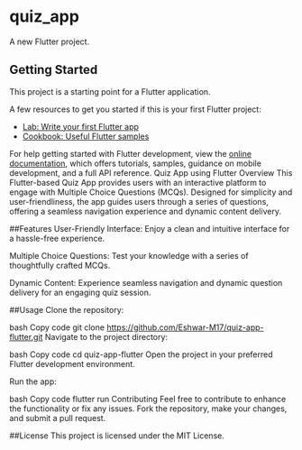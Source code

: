 # quiz_app

A new Flutter project.

## Getting Started

This project is a starting point for a Flutter application.

A few resources to get you started if this is your first Flutter project:

- [Lab: Write your first Flutter app](https://docs.flutter.dev/get-started/codelab)
- [Cookbook: Useful Flutter samples](https://docs.flutter.dev/cookbook)

For help getting started with Flutter development, view the
[online documentation](https://docs.flutter.dev/), which offers tutorials,
samples, guidance on mobile development, and a full API reference.
Quiz App using Flutter
Overview
This Flutter-based Quiz App provides users with an interactive platform to engage with Multiple Choice Questions (MCQs). Designed for simplicity and user-friendliness, the app guides users through a series of questions, offering a seamless navigation experience and dynamic content delivery.

##Features
User-Friendly Interface: Enjoy a clean and intuitive interface for a hassle-free experience.

Multiple Choice Questions: Test your knowledge with a series of thoughtfully crafted MCQs.

Dynamic Content: Experience seamless navigation and dynamic question delivery for an engaging quiz session.

##Usage
Clone the repository:

bash
Copy code
git clone https://github.com/Eshwar-M17/quiz-app-flutter.git
Navigate to the project directory:

bash
Copy code
cd quiz-app-flutter
Open the project in your preferred Flutter development environment.

Run the app:

bash
Copy code
flutter run
Contributing
Feel free to contribute to enhance the functionality or fix any issues. Fork the repository, make your changes, and submit a pull request.

##License
This project is licensed under the MIT License.
